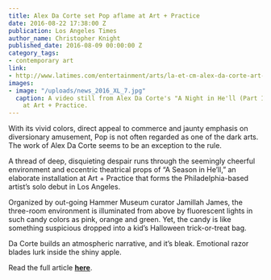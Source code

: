 ```yaml
---
title: Alex Da Corte set Pop aflame at Art + Practice
date: 2016-08-22 17:38:00 Z
publication: Los Angeles Times
author_name: Christopher Knight
published_date: 2016-08-09 00:00:00 Z
category_tags:
- contemporary art
link:
- http://www.latimes.com/entertainment/arts/la-et-cm-alex-da-corte-art-practice-20160809-snap-story.html
images:
- image: "/uploads/news_2016_XL_7.jpg"
  caption: A video still from Alex Da Corte's "A Night in He'll (Part II)," 2014,
    at Art + Practice.
---
```


With its vivid colors, direct appeal to commerce and jaunty emphasis on diversionary amusement, Pop is not often regarded as one of the dark arts. The work of Alex Da Corte seems to be an exception to the rule.

A thread of deep, disquieting despair runs through the seemingly cheerful environment and eccentric theatrical props of “A Season in He’ll,” an elaborate installation at Art + Practice that forms the Philadelphia-based artist’s solo debut in Los Angeles.

Organized by out-going Hammer Museum curator Jamillah James, the three-room environment is illuminated from above by fluorescent lights in such candy colors as pink, orange and green. Yet, the candy is like something suspicious dropped into a kid’s Halloween trick-or-treat bag.

Da Corte builds an atmospheric narrative, and it’s bleak. Emotional razor blades lurk inside the shiny apple.


Read the full article **[here](http://www.latimes.com/entertainment/arts/la-et-cm-alex-da-corte-art-practice-20160809-snap-story.html)**.